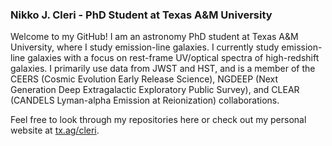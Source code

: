 ### Nikko J. Cleri - PhD Student at Texas A&M University

Welcome to my GitHub! I am an astronomy PhD student at Texas A&M University, where I study emission-line galaxies. I currently study emission-line galaxies with a focus on rest-frame UV/optical spectra of high-redshift galaxies. I primarily use data from JWST and HST, and is a member of the CEERS (Cosmic Evolution Early Release Science), NGDEEP (Next Generation Deep Extragalactic Exploratory Public Survey), and CLEAR (CANDELS Lyman-alpha Emission at Reionization) collaborations. 

Feel free to look through my repositories here or check out my personal website at [tx.ag/cleri](https://tx.ag/cleri). 

<!--
**njcleri/njcleri** is a ✨ _special_ ✨ repository because its `README.md` (this file) appears on your GitHub profile.

Here are some ideas to get you started:

- 🔭 I’m currently working on ...
- 🌱 I’m currently learning ...
- 👯 I’m looking to collaborate on ...
- 🤔 I’m looking for help with ...
- 💬 Ask me about ...
- 📫 How to reach me: ...
- 😄 Pronouns: ...
- ⚡ Fun fact: ...
-->
